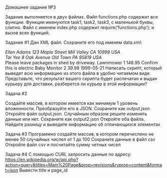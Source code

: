 Домашнее задание №3

Задание выполняется в двух файлах. Файл functions.php содержит все функции. Функции именуются task1, task2, task3, с маленькой буквы, слитно. Файл с именем index.php содержит require(‘functions.php’); и вызов всех функций.


Задание #1
Дан XML файл. Сохраните его под именем data.xml:
<?xml version="1.0"?>
<PurchaseOrder PurchaseOrderNumber="99503" OrderDate="1999-10-20">
  <Address Type="Shipping">
    <Name>Ellen Adams</Name>
    <Street>123 Maple Street</Street>
    <City>Mill Valley</City>
    <State>CA</State>
    <Zip>10999</Zip>
    <Country>USA</Country>
  </Address>
  <Address Type="Billing">
    <Name>Tai Yee</Name>
    <Street>8 Oak Avenue</Street>
    <City>Old Town</City>
    <State>PA</State>
    <Zip>95819</Zip>
    <Country>USA</Country>
  </Address>
  <DeliveryNotes>Please leave packages in shed by driveway.</DeliveryNotes>
  <Items>
    <Item PartNumber="872-AA">
      <ProductName>Lawnmower</ProductName>
      <Quantity>1</Quantity>
      <USPrice>148.95</USPrice>
      <Comment>Confirm this is electric</Comment>
    </Item>
    <Item PartNumber="926-AA">
      <ProductName>Baby Monitor</ProductName>
      <Quantity>2</Quantity>
      <USPrice>39.98</USPrice>
      <ShipDate>1999-05-21</ShipDate>
    </Item>
  </Items>
</PurchaseOrder>
Написать скрипт, который выведет всю информацию из этого файла в удобно читаемом виде. Представьте, что результат вашего скрипта будет распечатан и выдан курьеру для доставки, разберется ли курьер в этой информации?

Задача #2

Создайте массив, в котором имеется как минимум 1 уровень вложенности. Преобразуйте его в JSON.  Сохраните как output.json
Откройте файл output.json. Случайным образом решите изменять данные или нет. Сохраните как output2.json
Откройте оба файла. Найдите разницу и выведите информацию об отличающихся элементах

Задача #3
Программно создайте массив, в котором перечислено не менее 50 случайных числел от 1 до 100
Сохраните данные в файл csv
Откройте файл csv и посчитайте сумму четных чисел

Задача #4
С помощью CURL запросить данные по адресу: https://en.wikipedia.org/w/api.php?action=query&titles=Main%20Page&prop=revisions&rvprop=content&format=json
Вывести title и page_id
